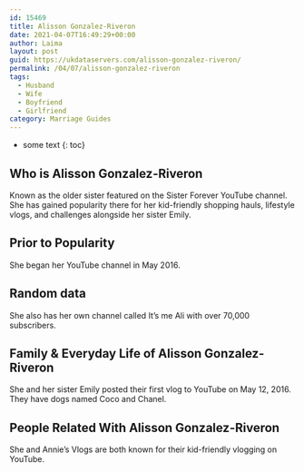 ```yaml
---
id: 15469
title: Alisson Gonzalez-Riveron
date: 2021-04-07T16:49:29+00:00
author: Laima
layout: post
guid: https://ukdataservers.com/alisson-gonzalez-riveron/
permalink: /04/07/alisson-gonzalez-riveron
tags:
  - Husband
  - Wife
  - Boyfriend
  - Girlfriend
category: Marriage Guides
---
```


* some text
{: toc}


## Who is Alisson Gonzalez-Riveron
                  
                  
                  
Known as the older sister featured on the Sister Forever YouTube channel. She has gained popularity there for her kid-friendly shopping hauls, lifestyle vlogs, and challenges alongside her sister Emily.  
                  
              
            
              
            
                
                
                
## Prior to Popularity
                  
                  
                  
She began her YouTube channel in May 2016. 
                  
              
            
              
            
                
                
                
## Random data
                  
                  
                  
She also has her own channel called It&#8217;s me Ali with over 70,000 subscribers. 
                  
              
            
              
            
                
                
                
## Family & Everyday Life of Alisson Gonzalez-Riveron
                  
                  
                  
She and her sister Emily posted their first vlog to YouTube on May 12, 2016. They have dogs named Coco and Chanel.
                  
              
            
              
            
                
                
                
## People Related With Alisson Gonzalez-Riveron
                  
                  
                  
She and Annie&#8217;s Vlogs are both known for their kid-friendly vlogging on YouTube. 
                  
              
            
              
            
                
              
            
              
              
            
            
              
            
          
          
          